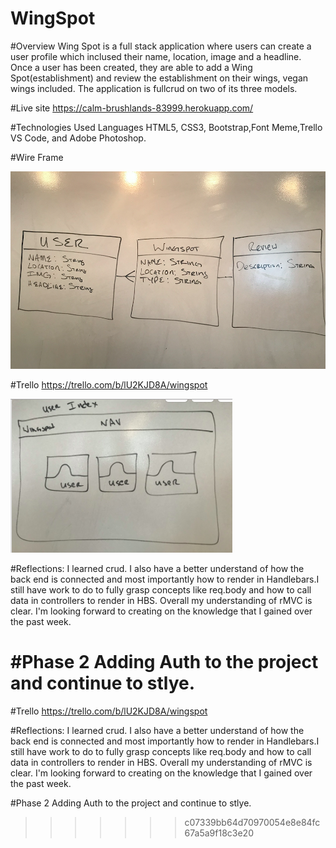 # WingSpot


#Overview Wing Spot is a full stack application where users can create a user profile which inclused their name, location, image and a headline. Once a user has been created, they are able to add a Wing Spot(establishment) and review the establishment on their wings, vegan wings included. The application is fullcrud on two of its three models.




#Live site https://calm-brushlands-83999.herokuapp.com/

#Technologies Used Languages HTML5, CSS3, Bootstrap,Font Meme,Trello VS Code, and Adobe Photoshop.

#Wire Frame

![ERD](public/images/ERD.png)



#Trello https://trello.com/b/lU2KJD8A/wingspot

![wireframe](public/images/wireframe.png)

#Reflections: I learned crud. I also have a better understand of how the back end is connected and most importantly how to render in Handlebars.I still have work to do to fully grasp concepts like req.body and how to call data in controllers to render in HBS. Overall my understanding of rMVC is clear. I'm looking forward to creating on the knowledge that I gained over the past week.

#Phase 2 Adding Auth to the project and continue to stlye.
=======





#Trello https://trello.com/b/lU2KJD8A/wingspot

#Reflections: I learned crud. I also have a better understand of how the back end is connected and most importantly how to render in Handlebars.I still have work to do to fully grasp concepts like req.body and how to call data  in controllers to render in HBS. Overall my understanding of rMVC is clear. I'm looking forward to creating on the knowledge that I gained over the past week.

#Phase 2 Adding Auth to the project and continue to stlye.
>>>>>>> c07339bb64d70970054e8e84fc67a5a9f18c3e20
